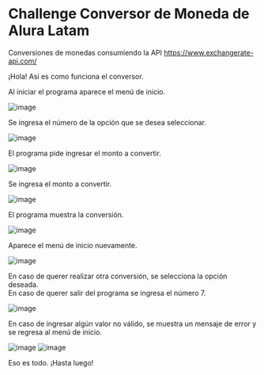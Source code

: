 # Challenge Conversor de Moneda de Alura Latam<br/>
Conversiones de monedas consumiendo la API https://www.exchangerate-api.com/

¡Hola! Así es como funciona el conversor.

Al iniciar el programa aparece el menú de inicio.

![image](https://github.com/raul-hdz-garcia/challenge-conversor-de-moneda/assets/157054531/b2919391-1392-4795-88f6-f224caf3bd9f)

Se ingresa el número de la opción que se desea seleccionar.

![image](https://github.com/raul-hdz-garcia/challenge-conversor-de-moneda/assets/157054531/5e8cce52-bb44-4d7b-971c-c27be728e88e)

El programa pide ingresar el monto a convertir. 

![image](https://github.com/raul-hdz-garcia/challenge-conversor-de-moneda/assets/157054531/0ac65620-c4ce-4193-b183-7072352b1ebc)

Se ingresa el monto a convertir.

![image](https://github.com/raul-hdz-garcia/challenge-conversor-de-moneda/assets/157054531/ba4c85d7-a882-490e-9681-f594504a4e15)

El programa muestra la conversión.

![image](https://github.com/raul-hdz-garcia/challenge-conversor-de-moneda/assets/157054531/a8f23838-a8e1-4a2a-b1cd-b0d25e01a68f)

Aparece el menú de inicio nuevamente.

![image](https://github.com/raul-hdz-garcia/challenge-conversor-de-moneda/assets/157054531/dcf2adbd-5c05-4f90-b00a-50d777b83089)

En caso de querer realizar otra conversión, se selecciona la opción deseada.<br/>
En caso de querer salir del programa se ingresa el número 7. 

![image](https://github.com/raul-hdz-garcia/challenge-conversor-de-moneda/assets/157054531/15ba2a6d-ef91-43aa-af55-829d7ea4382d)

En caso de ingresar algún valor no válido, se muestra un mensaje de error y se regresa al menú de inicio.

![image](https://github.com/raul-hdz-garcia/challenge-conversor-de-moneda/assets/157054531/b2cc6ce9-98b7-477d-8818-0f5ce01d2684)
![image](https://github.com/raul-hdz-garcia/challenge-conversor-de-moneda/assets/157054531/756a03a2-214a-4d2a-84f6-31c6b6ad756e)

Eso es todo. ¡Hasta luego!
